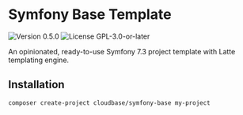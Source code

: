 # Symfony Base Template

<p>
<!-- Version Badge -->
<img src="https://img.shields.io/badge/Version-0.5.0-blue" alt="Version 0.5.0">
<!-- License Badge -->
<img src="https://img.shields.io/badge/License-GPL--3.0--or--later-40adbc" alt="License GPL-3.0-or-later">
</p>

An opinionated, ready-to-use Symfony 7.3 project template with Latte templating engine.

## Installation

```bash
composer create-project cloudbase/symfony-base my-project
```